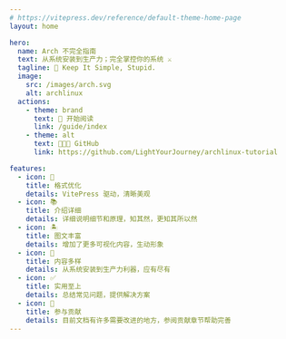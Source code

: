 ```yaml
---
# https://vitepress.dev/reference/default-theme-home-page
layout: home

hero:
  name: Arch 不完全指南
  text: 从系统安装到生产力；完全掌控你的系统 ⚔️
  tagline: 🐧 Keep It Simple, Stupid.
  image:
    src: /images/arch.svg
    alt: archlinux
  actions:
    - theme: brand
      text: 🍔 开始阅读
      link: /guide/index
    - theme: alt
      text: 🧑🏼‍💻 GitHub
      link: https://github.com/LightYourJourney/archlinux-tutorial

features:
  - icon: 📖
    title: 格式优化
    details: VitePress 驱动，清晰美观
  - icon: 📚
    title: 介绍详细
    details: 详细说明细节和原理，知其然，更知其所以然
  - icon: 🏝️
    title: 图文丰富
    details: 增加了更多可视化内容，生动形象
  - icon: 🌈
    title: 内容多样
    details: 从系统安装到生产力利器，应有尽有
  - icon: ✅
    title: 实用至上
    details: 总结常见问题，提供解决方案
  - icon: 🌱
    title: 参与贡献
    details: 目前文档有许多需要改进的地方，参阅贡献章节帮助完善
---
```

